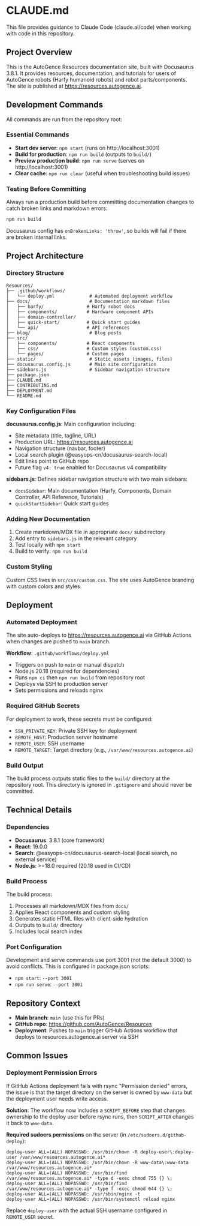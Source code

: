 # CLAUDE.md

This file provides guidance to Claude Code (claude.ai/code) when working with code in this repository.

## Project Overview

This is the AutoGence Resources documentation site, built with Docusaurus 3.8.1. It provides resources, documentation, and tutorials for users of AutoGence robots (Harfy humanoid robots) and robot parts/components. The site is published at https://resources.autogence.ai.

## Development Commands

All commands are run from the repository root:

### Essential Commands

- **Start dev server**: `npm start` (runs on http://localhost:3001)
- **Build for production**: `npm run build` (outputs to `build/`)
- **Preview production build**: `npm run serve` (serves on http://localhost:3001)
- **Clear cache**: `npm run clear` (useful when troubleshooting build issues)

### Testing Before Committing

Always run a production build before committing documentation changes to catch broken links and markdown errors:

```bash
npm run build
```

Docusaurus config has `onBrokenLinks: 'throw'`, so builds will fail if there are broken internal links.

## Project Architecture

### Directory Structure

```
Resources/
├── .github/workflows/
│   └── deploy.yml             # Automated deployment workflow
├── docs/                      # Documentation markdown files
│   ├── harfy/                # Harfy robot docs
│   ├── components/           # Hardware component APIs
│   ├── domain-controller/
│   ├── quick-start/          # Quick start guides
│   └── api/                  # API references
├── blog/                      # Blog posts
├── src/
│   ├── components/           # React components
│   ├── css/                  # Custom styles (custom.css)
│   └── pages/                # Custom pages
├── static/                    # Static assets (images, files)
├── docusaurus.config.js       # Main site configuration
├── sidebars.js                # Sidebar navigation structure
├── package.json
├── CLAUDE.md
├── CONTRIBUTING.md
├── DEPLOYMENT.md
└── README.md
```

### Key Configuration Files

**docusaurus.config.js**: Main configuration including:
- Site metadata (title, tagline, URL)
- Production URL: https://resources.autogence.ai
- Navigation structure (navbar, footer)
- Local search plugin (@easyops-cn/docusaurus-search-local)
- Edit links point to GitHub repo
- Future flag `v4: true` enabled for Docusaurus v4 compatibility

**sidebars.js**: Defines sidebar navigation structure with two main sidebars:
- `docsSidebar`: Main documentation (Harfy, Components, Domain Controller, API Reference, Tutorials)
- `quickStartSidebar`: Quick start guides

### Adding New Documentation

1. Create markdown/MDX file in appropriate `docs/` subdirectory
2. Add entry to `sidebars.js` in the relevant category
3. Test locally with `npm start`
4. Build to verify: `npm run build`

### Custom Styling

Custom CSS lives in `src/css/custom.css`. The site uses AutoGence branding with custom colors and styles.

## Deployment

### Automated Deployment

The site auto-deploys to https://resources.autogence.ai via GitHub Actions when changes are pushed to `main` branch.

**Workflow**: `.github/workflows/deploy.yml`
- Triggers on push to `main` or manual dispatch
- Node.js 20.18 (required for dependencies)
- Runs `npm ci` then `npm run build` from repository root
- Deploys via SSH to production server
- Sets permissions and reloads nginx

### Required GitHub Secrets

For deployment to work, these secrets must be configured:
- `SSH_PRIVATE_KEY`: Private SSH key for deployment
- `REMOTE_HOST`: Production server hostname
- `REMOTE_USER`: SSH username
- `REMOTE_TARGET`: Target directory (e.g., `/var/www/resources.autogence.ai`)

### Build Output

The build process outputs static files to the `build/` directory at the repository root. This directory is ignored in `.gitignore` and should never be committed.

## Technical Details

### Dependencies

- **Docusaurus**: 3.8.1 (core framework)
- **React**: 19.0.0
- **Search**: @easyops-cn/docusaurus-search-local (local search, no external service)
- **Node.js**: >=18.0 required (20.18 used in CI/CD)

### Build Process

The build process:
1. Processes all markdown/MDX files from `docs/`
2. Applies React components and custom styling
3. Generates static HTML files with client-side hydration
4. Outputs to `build/` directory
5. Includes local search index

### Port Configuration

Development and serve commands use port 3001 (not the default 3000) to avoid conflicts. This is configured in package.json scripts:
- `npm start`: `--port 3001`
- `npm run serve`: `--port 3001`

## Repository Context

- **Main branch**: `main` (use this for PRs)
- **GitHub repo**: https://github.com/AutoGence/Resources
- **Deployment**: Pushes to `main` trigger GitHub Actions workflow that deploys to resources.autogence.ai server via SSH

## Common Issues

### Deployment Permission Errors

If GitHub Actions deployment fails with rsync "Permission denied" errors, the issue is that the target directory on the server is owned by `www-data` but the deployment user needs write access.

**Solution**: The workflow now includes a `SCRIPT_BEFORE` step that changes ownership to the deploy user before rsync runs, then `SCRIPT_AFTER` changes it back to `www-data`.

**Required sudoers permissions** on the server (in `/etc/sudoers.d/github-deploy`):
```
deploy-user ALL=(ALL) NOPASSWD: /usr/bin/chown -R deploy-user\:deploy-user /var/www/resources.autogence.ai*
deploy-user ALL=(ALL) NOPASSWD: /usr/bin/chown -R www-data\:www-data /var/www/resources.autogence.ai*
deploy-user ALL=(ALL) NOPASSWD: /usr/bin/find /var/www/resources.autogence.ai* -type d -exec chmod 755 {} \;
deploy-user ALL=(ALL) NOPASSWD: /usr/bin/find /var/www/resources.autogence.ai* -type f -exec chmod 644 {} \;
deploy-user ALL=(ALL) NOPASSWD: /usr/sbin/nginx -t
deploy-user ALL=(ALL) NOPASSWD: /usr/bin/systemctl reload nginx
```

Replace `deploy-user` with the actual SSH username configured in `REMOTE_USER` secret.
